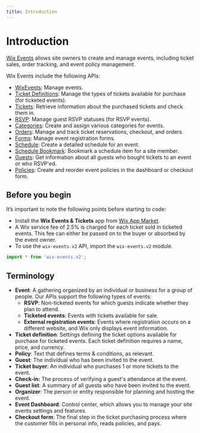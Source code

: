 ```yaml
---
title: Introduction
---
```

# Introduction

[Wix Events](https://support.wix.com/en/article/about-wix-events) allows site owners to create and manage events, including ticket sales, order tracking, and event policy management.    

Wix Events include the following APIs:  
- [WixEvents](https://www.wix.com/velo/reference/wix-events-v2/wixeventsv2): Manage events.
- [Ticket Definitions](https://www.wix.com/velo/reference/wix-events-v2/ticketdefinitions): Manage the types of tickets available for purchase (for ticketed events).
- [Tickets](https://www.wix.com/velo/reference/wix-events-v2/tickets): Retrieve information about the purchased tickets and check them in.
- [RSVP](https://www.wix.com/velo/reference/wix-events-v2/rsvp): Manage guest RSVP statuses (for RSVP events).
- [Categories](https://www.wix.com/velo/reference/wix-events-v2/categories): Create and assign various categories for events.
- [Orders](https://www.wix.com/velo/reference/wix-events-v2/orders): Manage and track ticket reservations, checkout, and orders.
- [Forms](https://www.wix.com/velo/reference/wix-events-v2/forms): Manage event registration forms.
- [Schedule](https://www.wix.com/velo/reference/wix-events-v2/schedule): Create a detailed schedule for an event.
- [Schedule Bookmark](https://www.wix.com/velo/reference/wix-events-v2/schedulebookmarks): Bookmark a schedule item for a site member.
- [Guests](https://www.wix.com/velo/reference/wix-events-v2/guests): Get information about all guests who bought tickets to an event or who RSVP'ed.
- [Policies](https://www.wix.com/velo/reference/wix-events-v2/policies): Create and reorder event policies in the dashboard or checkout form.  

## Before you begin

It’s important to note the following points before starting to code:  

- Install the **Wix Events & Tickets** app from [Wix App Market](https://www.wix.com/app-market/wix-events?referral=category&appIndex=5&referralTag=booking--events).
- A Wix service fee of 2.5% is charged for each ticket sold in ticketed events. This fee can either be passed on to the buyer or absorbed by the event owner.
- To use the `wix-events.v2` API, import the `wix-events.v2` module.

```js
import * from 'wix-events.v2';
```

## Terminology
- **Event**: A gathering organized by an individual or business for a group of people. Our APIs support the following types of events:
  - **RSVP**: Non-ticketed events for which guests indicate whether they plan to attend.
  - **Ticketed events**: Events with tickets available for sale.
  - **External registration events**: Events where registration occurs on a different website, and Wix only displays event information.
- **Ticket definition**: Settings defining the ticket options available for purchase for ticketed events. Each ticket definition requires a name, price, and currency.
- **Policy**: Text that defines terms & conditions, as relevant.
- **Guest**: The individual who has been invited to the event.
- **Ticket buyer**: An individual who purchases 1 or more tickets to the event.
- **Check-in:** The process of verifying a guest's attendance at the event.
- **Guest list**: A summary of all guests who have been invited to the event.
- **Organizer**: The person or entity responsible for planning and hosting the event.
- **Event Dashboard**: Control center, which allows you to manage your site events settings and features.
- **Checkout form**: The final step in the ticket purchasing process where the customer fills in personal info, reads policies, and pays.